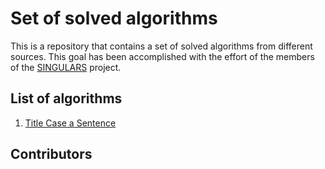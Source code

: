 # Set of solved algorithms
This is a repository that contains a set of solved algorithms from different sources. This goal has been accomplished with the effort of the members of the [SINGULARS](https://www.pimec.org/ca/institucio/sala-premsa/notes-premsa/pimec-inicia-nous-projectes-dinsercio-laboral-joves) project. 

## List of algorithms

1. [Title Case a Sentence](https://www.freecodecamp.org/learn/javascript-algorithms-and-data-structures/basic-algorithm-scripting/title-case-a-sentence)

##  Contributors

